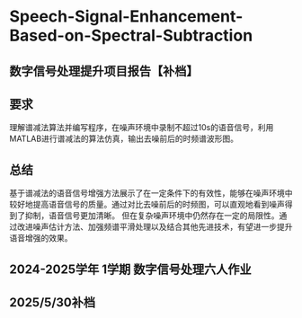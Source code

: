 # Speech-Signal-Enhancement-Based-on-Spectral-Subtraction

##  数字信号处理提升项目报告【补档】
##  要求
理解谱减法算法并编写程序，在噪声环境中录制不超过10s的语音信号，利用MATLAB进行谱减法的算法仿真，输出去噪前后的时频谱波形图。
##  总结
基于谱减法的语音信号增强方法展示了在一定条件下的有效性，能够在噪声环境中较好地提高语音信号的质量。通过对比去噪前后的时频图，可以直观地看到噪声得到了抑制，语音信号更加清晰。
但在复杂噪声环境中仍然存在一定的局限性。通过改进噪声估计方法、加强频谱平滑处理以及结合其他先进技术，有望进一步提升语音增强的效果。
##  2024-2025学年 1学期 数字信号处理六人作业
##  2025/5/30补档
